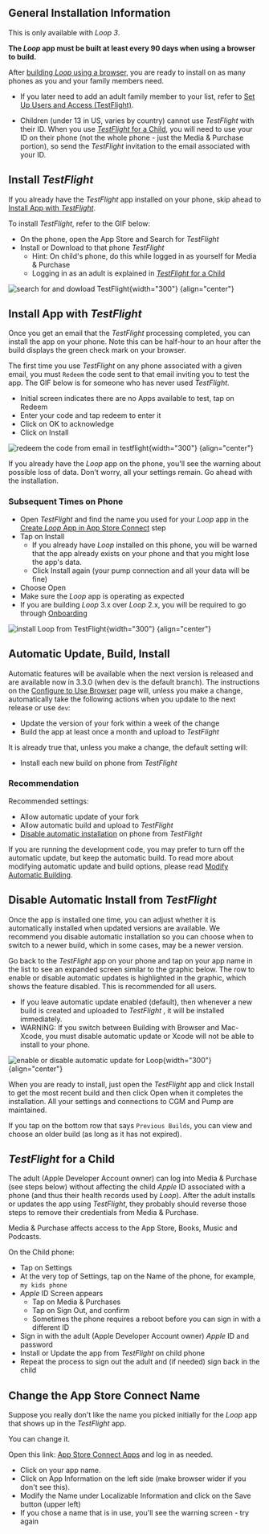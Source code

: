 ## General Installation Information

This is only available with&nbsp;_<span translate="no">Loop 3</span>_.

**The *Loop* app must be built at least every 90 days when using a browser to build.**

After [building&nbsp;_<span translate="no">Loop</span>_&nbsp;using a browser](../gh-actions/gh-first-time.md#build-the-loop-app), you are ready to install on as many phones as you and your family members need.

* If you later need to add an adult family member to your list, refer to [Set Up Users and Access (TestFlight)](../gh-actions/gh-first-time.md#set-up-users-and-access-testflight).

* Children (under 13 in US, varies by country) cannot use *TestFlight* with their ID. When you use&nbsp;[*TestFlight* for a Child](#testflight-for-a-child), you will need to use your ID on their phone (not the whole phone - just the Media & Purchase portion), so send the *TestFlight* invitation to the email associated with your ID.


## Install *TestFlight*

If you already have the *TestFlight* app installed on your phone, skip ahead to [Install App with *TestFlight*](#install-app-with-testflight).

To install *TestFlight*, refer to the GIF below:

* On the phone, open the App Store and Search for *TestFlight*
* Install or Download to that phone *TestFlight*
    * Hint: On child's phone, do this while logged in as yourself for Media & Purchase
    * Logging in as an adult is explained in [*TestFlight* for a Child](gh-deploy.md#testflight-for-a-child)

![search for and dowload TestFlight](img/testflight-app-store.gif){width="300"}
{align="center"}


## Install App with *TestFlight*

Once you get an email that the *TestFlight* processing completed, you can install the app on your phone. Note this can be half-hour to an hour after the build displays the green check mark on your browser.

The first time you use *TestFlight* on any phone associated with a given email, you must `Redeem` the code sent to that email inviting you to test the app. The GIF below is for someone who has never used *TestFlight*.

* Initial screen indicates there are no Apps available to test, tap on Redeem
* Enter your code and tap redeem to enter it
* Click on OK to acknowledge
* Click on Install

![redeem the code from email in testflight](img/testflight-redeem-code.gif){width="300"}
{align="center"}

If you already have the&nbsp;_<span translate="no">Loop</span>_&nbsp;app on the phone, you'll see the warning about possible loss of data. Don't worry, all your settings remain. Go ahead with the installation.

### Subsequent Times on Phone

* Open *TestFlight* and find the name you used for your&nbsp;_<span translate="no">Loop</span>_&nbsp;app in the [Create *Loop* App in App Store Connect](../gh-actions/gh-first-time.md#create-loop-app-in-app-store-connect) step
* Tap on Install
    * If you already have&nbsp;_<span translate="no">Loop</span>_&nbsp;installed on this phone, you will be warned that the app already exists on your phone and that you might lose the app's data.
    * Click Install again (your pump connection and all your data will be fine)
* Choose Open
* Make sure the&nbsp;_<span translate="no">Loop</span>_&nbsp;app is operating as expected
* If you are building&nbsp;_<span translate="no">Loop</span>_&nbsp;3.x over&nbsp;_<span translate="no">Loop</span>_&nbsp;2.x, you will be required to go through [Onboarding](../loop-3/onboarding.md)

![install Loop from TestFlight](img/testflight-install-loop.gif){width="300"}
{align="center"}

## Automatic Update, Build, Install

Automatic features will be available when the next version is released and are available now in 3.3.0 (when&nbsp;<span translate="no">dev is the default branch</span>). The instructions on the [Configure to Use Browser](gh-first-time.md) page will, unless you make a change, automatically take the following actions when you update to the next release or use `dev`:

* Update the version of your&nbsp;<span translate="no">fork</span>&nbsp;within a week of the change
* Build the app at least once a month and upload to *TestFlight*

It is already true that, unless you make a change, the default setting will:

* Install each new build on phone from *TestFlight*

### Recommendation

Recommended settings:

* Allow automatic update of your&nbsp;<span translate="no">fork</span>
* Allow automatic build and upload to *TestFlight*
* [Disable automatic installation](#disable-automatic-install-from-testflight) on phone from *TestFlight*

If you are running the development code, you may prefer to turn off the automatic update, but keep the automatic build. To read more about modifying automatic update and build options, please read [Modify Automatic Building](gh-update.md#modify-automatic-building).

## Disable Automatic Install from *TestFlight*

Once the app is installed one time, you can adjust whether it is automatically installed when updated versions are available. We recommend you disable automatic installation so you can choose when to switch to a newer build, which in some cases, may be a newer version.

Go back to the *TestFlight* app on your phone and tap on your app name in the list to see an expanded screen similar to the graphic below. The row to enable or disable automatic updates is highlighted in the graphic, which shows the feature disabled. This is recommended for all users.

* If you leave automatic update enabled (default), then whenever a new build is created and uploaded to *TestFlight* , it will be installed immediately.
* WARNING: If you switch between Building with Browser and Mac-Xcode, you must disable automatic update or Xcode will not be able to install to your phone.

![enable or disable automatic update for Loop](img/testflight-auto-update.png){width="300"}
{align="center"}

When you are ready to install, just open the *TestFlight* app and click Install to get the most recent build and then click Open when it completes the installation. All your settings and connections to CGM and Pump are maintained.

If you tap on the bottom row that says `Previous Builds`, you can view and choose an older build (as long as it has not expired).

## *TestFlight* for a Child

The adult (Apple Developer Account owner) can log into Media & Purchase (see steps below) without affecting the child *Apple* ID associated with a phone (and thus their health records used by&nbsp;_<span translate="no">Loop</span>_). After the adult installs or updates the app using *TestFlight*, they probably should reverse those steps to remove their credentials from Media & Purchase.

Media & Purchase affects access to the App Store, Books, Music and Podcasts.

On the Child phone:

* Tap on Settings
* At the very top of Settings, tap on the Name of the phone, for example, `my kids phone`
* *Apple* ID Screen appears
    * Tap on Media & Purchases
    * Tap on Sign Out, and confirm
    * Sometimes the phone requires a reboot before you can sign in with a different ID
* Sign in with the adult (Apple Developer Account owner) *Apple* ID and password
* Install or Update the app from *TestFlight* on child phone
* Repeat the process to sign out the adult and (if needed) sign back in the child

## Change the App Store Connect Name

Suppose you really don't like the name you picked initially for the&nbsp;_<span translate="no">Loop</span>_&nbsp;app that shows up in the *TestFlight* app.

You can change it.

Open this link: [App Store Connect Apps](https://appstoreconnect.apple.com/apps) and log in as needed.

* Click on your app name.
* Click on App Information on the left side (make browser wider if you don't see this).
* Modify the Name under Localizable Information and click on the Save button (upper left)
* If you chose a name that is in use, you'll see the warning screen - try again

